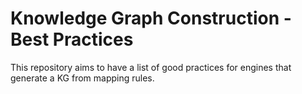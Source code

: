 # Knowledge Graph Construction - Best Practices

This repository aims to have a list of good practices for engines that generate a KG from mapping rules.
